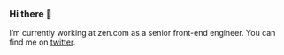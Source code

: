 ### Hi there 👋

I’m currently working at zen.com as a senior front-end engineer. You can find me on [twitter](https://twitter.com/partyka95).
